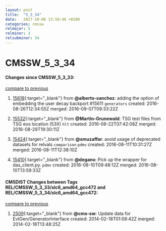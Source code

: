 ```yaml
---
layout: post
title:  "5_3_34"
date:   2017-10-06 13:50:46 +0200
categories: cmssw
relmajor: 5
relminor: 3
relsubminor: 34
---
```


# CMSSW_5_3_34
#### Changes since CMSSW_5_3_33:

[compare to previous](https://github.com/cms-sw/cmssw/compare/CMSSW_5_3_33...CMSSW_5_3_34)



1. [15618](http://github.com/cms-sw/cmssw/pull/15618){:target="_blank"}  from **@alberto-sanchez**: adding the option of embedding the user decay backport #15611 `generators`  created: 2016-08-26T12:34:55Z merged: 2016-09-07T09:33:22Z

1. [15532](http://github.com/cms-sw/cmssw/pull/15532){:target="_blank"}  from **@Martin-Grunewald**: TSG test files from TSG eos location (53X) `hlt`  created: 2016-08-22T07:42:08Z merged: 2016-08-29T19:30:11Z

1. [15424](http://github.com/cms-sw/cmssw/pull/15424){:target="_blank"}  from **@smuzaffar**: avoid usage of deprecated datasets for relvals `comparison`  `pdmv`  created: 2016-08-11T10:31:27Z merged: 2016-08-11T12:38:10Z

1. [15410](http://github.com/cms-sw/cmssw/pull/15410){:target="_blank"}  from **@degano**: Pick up the wrapper for das_client.py. `pdmv`  created: 2016-08-10T09:48:12Z merged: 2016-08-10T13:59:33Z

#### CMSDIST Changes between Tags REL/CMSSW_5_3_33/slc6_amd64_gcc472 and REL/CMSSW_5_3_34/slc6_amd64_gcc472:

[compare to previous](https://github.com/cms-sw/cmsdist/compare/REL/CMSSW_5_3_33/slc6_amd64_gcc472...REL/CMSSW_5_3_34/slc6_amd64_gcc472)



1. [2509](http://github.com/cms-sw/cmssw/pull/2509){:target="_blank"}  from **@cms-sw**: Update data for EvtGen/GeneratorInterface created: 2014-02-18T01:08:42Z merged: 2014-02-18T13:48:25Z
